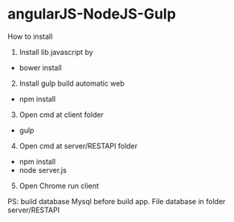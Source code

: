 # angularJS-NodeJS-Gulp

How to install
1. Install lib javascript by 
 - bower install 
2. Install gulp build automatic web
 - npm install
3. Open cmd at client folder
 - gulp
4. Open cmd at server/RESTAPI folder
 - npm install
 - node server.js
5. Open Chrome run client

PS: build database Mysql before build app. 
File database in folder server/RESTAPI
